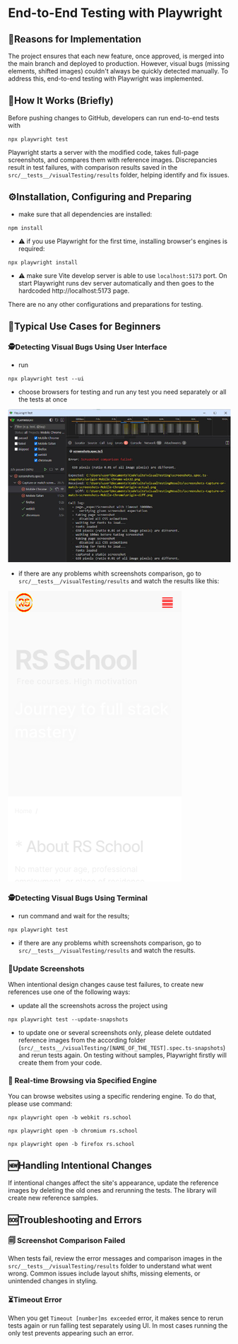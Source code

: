 # End-to-End Testing with Playwright

## 🚨Reasons for Implementation

The project ensures that each new feature, once approved, is merged into the main branch and deployed to production. However, visual bugs (missing elements, shifted images) couldn't always be quickly detected manually. To address this, end-to-end testing with Playwright was implemented.

## 🔬How It Works (Briefly)

Before pushing changes to GitHub, developers can run end-to-end tests with

```
npx playwright test
```

Playwright starts a server with the modified code, takes full-page screenshots, and compares them with reference images. Discrepancies result in test failures, with comparison results saved in the `src/__tests__/visualTesting/results` folder, helping identify and fix issues.

## ⚙️Installation, Configuring and Preparing

- make sure that all dependencies are installed:

```
npm install
```

- ⚠️ if you use Playwright for the first time, installing browser's engines is required:

```
npx playwright install
```

- ⚠️ make sure Vite develop server is able to use `localhost:5173` port. On start Playwright runs dev server automatically and then goes to the hardcoded http://localhost:5173 page.

There are no any other configurations and preparations for testing.

## 📝Typical Use Cases for Beginners

### 🕵Detecting Visual Bugs Using User Interface

- run

```
npx playwright test --ui
```

- choose browsers for testing and run any test you need separately or all the tests at once

<img src="./assets/end-to-end-testing/UI.jpg" alt="image">

- if there are any problems whith screenshots comparison, go to `src/__tests__/visualTesting/results` and watch the results like this:

<img src="./assets/end-to-end-testing/origin-diff.png" alt="image">

### 🕵Detecting Visual Bugs Using Terminal

- run command and wait for the results;

```
npx playwright test
```

- if there are any problems whith screenshots comparison, go to `src/__tests__/visualTesting/results` and watch the results.

### 🔁Update Screenshots

When intentional design changes cause test failures, to create new references use one of the following ways:

- update all the screenshots across the project using

```
npx playwright test --update-snapshots
```

- to update one or several screenshots only, please delete outdated reference images from the according folder (`src/__tests__/visualTesting/[NAME_OF_THE_TEST].spec.ts-snapshots`) and rerun tests again. On testing without samples, Playwright firstly will create them from your code.

### 👀 Real-time Browsing via Specified Engine

You can browse websites using a specific rendering engine. To do that, please use command:

```
npx playwright open -b webkit rs.school
```

```
npx playwright open -b chromium rs.school
```

```
npx playwright open -b firefox rs.school
```

## 🆕Handling Intentional Changes

If intentional changes affect the site's appearance, update the reference images by deleting the old ones and rerunning the tests. The library will create new reference samples.

## 🆘Troubleshooting and Errors

### 🗐 Screenshot Comparison Failed

When tests fail, review the error messages and comparison images in the `src/__tests__/visualTesting/results` folder to understand what went wrong. Common issues include layout shifts, missing elements, or unintended changes in styling.

### ⏳Timeout Error

When you get `Timeout [number]ms exceeded` error, it makes sence to rerun tests again or run falling test separately using UI. In most cases running the only test prevents appearing such an error.
